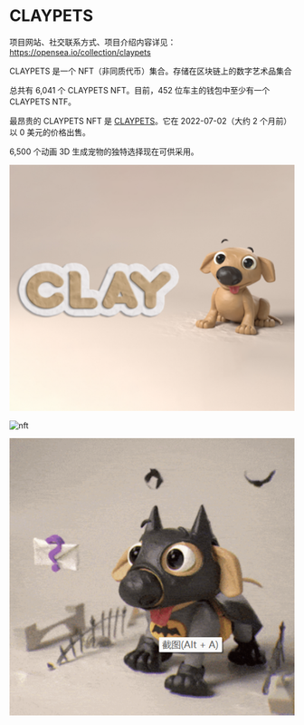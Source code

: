 # CLAYPETS

项目网站、社交联系方式、项目介绍内容详见：https://opensea.io/collection/claypets

CLAYPETS 是一个 NFT（非同质代币）集合。存储在区块链上的数字艺术品集合

总共有 6,041 个 CLAYPETS NFT。目前，452 位车主的钱包中至少有一个 CLAYPETS NTF。

最昂贵的 CLAYPETS NFT 是 [CLAYPETS](https://www.nft-stats.com/asset/0x2d5182c2ef028a56867fc8171ba86a2078c0dfd0/4794)。它在 2022-07-02（大约 2 个月前）以 0 美元的价格出售。

6,500 个动画 3D 生成宠物的独特选择现在可供采用。

![nft](01.png)

![nft](02.gif)

![nft](03.png)
